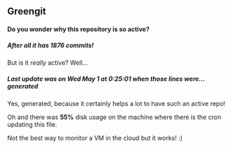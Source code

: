 ## Greengit

#### Do you wonder why this repository is so active?

##### After all it has 1876 commits!

But is it *really* active? Well...

##### Last update was on Wed May 1 at 0:25:01 when those lines were... generated

Yes, generated, because it certainly helps a lot to have such an active repo!

Oh and there was **55%** disk usage on the machine
where there is the cron updating this file.

Not the best way to monitor a VM in the cloud but it works! :)
